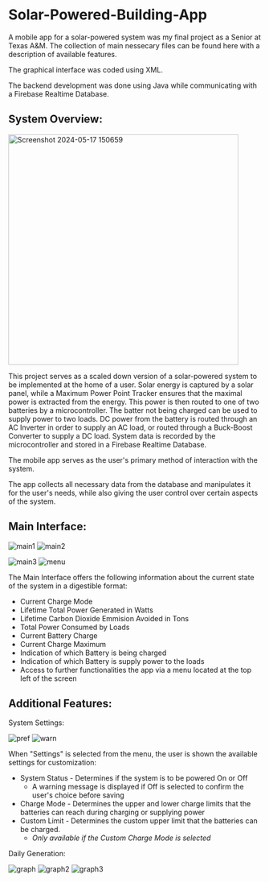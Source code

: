 # Solar-Powered-Building-App

A mobile app for a solar-powered system was my final project as a Senior at Texas A&M.
The collection of main nessecary files can be found here with a description of available features.

The graphical interface was coded using XML.

The backend development was done using Java while communicating with a Firebase Realtime Database.

<h2>System Overview:</h2>

<img width="458" alt="Screenshot 2024-05-17 150659" src="https://github.com/edkjr10/Solar-Powered-Building-App/assets/169074953/c4714393-e890-4522-b954-389c60892292">

This project serves as a scaled down version of a solar-powered system to be implemented at the home of a user. Solar energy is captured by a solar panel, while a Maximum Power Point Tracker ensures that the maximal power is extracted from the energy. This power is then routed to one of two batteries by a microcontroller. The batter not being charged can be used to supply power to two loads. DC power from the battery is routed through an AC Inverter in order to supply an AC load, or routed through a Buck-Boost Converter to supply a DC load. System data is recorded by the microcontroller and stored in a Firebase Realtime Database.

The mobile app serves as the user's primary method of interaction with the system. 

The app collects all necessary data from the database and manipulates it for the user's needs, while also giving the user control over certain aspects of the system.


<h2>Main Interface:</h2>


![main1](https://github.com/edkjr10/Solar-Powered-Building-App/assets/169074953/9498408a-9ac3-4ac5-b3e3-84d298f800a9)   ![main2](https://github.com/edkjr10/Solar-Powered-Building-App/assets/169074953/413b9cd7-19a0-4df0-ab8f-7aae407450cb)

![main3](https://github.com/edkjr10/Solar-Powered-Building-App/assets/169074953/52e40ad0-d102-430a-bb47-9f4478167554)   ![menu](https://github.com/edkjr10/Solar-Powered-Building-App/assets/169074953/0326209a-2eb0-46d0-bd96-f15dfe7f9c67)

The Main Interface offers the following information about the current state of the system in a digestible format:

- Current Charge Mode
- Lifetime Total Power Generated in Watts
- Lifetime Carbon Dioxide Emmision Avoided in Tons
- Total Power Consumed by Loads
- Current Battery Charge
- Current Charge Maximum
- Indication of which Battery is being charged
- Indication of which Battery is supply power to the loads
- Access to further functionalities the app via a menu located at the top left of the screen

<h2>Additional Features:</h2>


System Settings:


![pref](https://github.com/edkjr10/Solar-Powered-Building-App/assets/169074953/a0f3566a-c91b-4ed0-ace4-d32879745882)   ![warn](https://github.com/edkjr10/Solar-Powered-Building-App/assets/169074953/763c0ba8-829a-4069-ae4e-699ec9b34be4)

When "Settings" is selected from the menu, the user is shown the available settings for customization:

  - System Status - Determines if the system is to be powered On or Off
    - A warning message is displayed if Off is selected to confirm the user's choice before saving
  - Charge Mode - Determines the upper and lower charge limits that the batteries can reach during charging or supplying power
  - Custom Limit - Determines the custom upper limit that the batteries can be charged.
    - <i>Only available if the Custom Charge Mode is selected</i>


Daily Generation:


![graph](https://github.com/edkjr10/Solar-Powered-Building-App/assets/169074953/17442814-478b-4a61-aad8-f18c4aab9e50) ![graph2](https://github.com/edkjr10/Solar-Powered-Building-App/assets/169074953/e728d9c6-6579-4673-9816-83f4ff9125ef) ![graph3](https://github.com/edkjr10/Solar-Powered-Building-App/assets/169074953/a9c329a8-5248-4647-9e03-94613e01365b)


